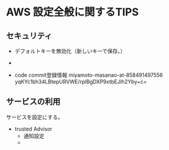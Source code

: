 # AWS 設定全般に関するTIPS

## セキュリティ
  - デフォルトキーを無効化（新しいキーで保存。）
  - 

  - code commit登録情報
miyamoto-masanao-at-858491497556
yqKYc1bh34LBtepURVWE/rpIBgDXP9xtbEJIh2Yby+c=

## サービスの利用
サービスを設定にする。
* trusted Advisor
  - 通知設定
  - 
